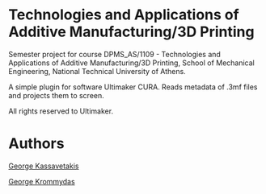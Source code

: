 # Technologies and Applications of Additive Manufacturing/3D Printing 

Semester project for course DPMS_AS/1109 - Technologies and Applications of Additive Manufacturing/3D Printing, School of Mechanical Engineering, National Technical University of Athens.

A simple plugin for software Ultimaker CURA. Reads metadata of .3mf files and projects them to screen.

All rights reserved to Ultimaker.


# Authors

[George Kassavetakis](https://github.com/Gkassavetakis)

[George Krommydas](https://github.com/GeoKrom)
